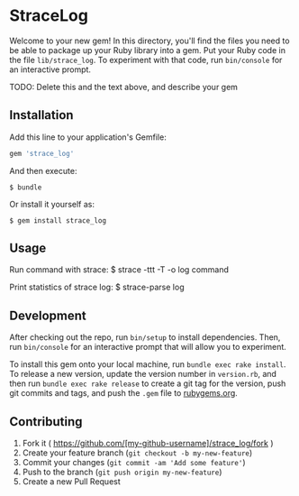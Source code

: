 # StraceLog

Welcome to your new gem! In this directory, you'll find the files you need to be able to package up your Ruby library into a gem. Put your Ruby code in the file `lib/strace_log`. To experiment with that code, run `bin/console` for an interactive prompt.

TODO: Delete this and the text above, and describe your gem

## Installation

Add this line to your application's Gemfile:

```ruby
gem 'strace_log'
```

And then execute:

    $ bundle

Or install it yourself as:

    $ gem install strace_log

## Usage

Run command with strace:
    $ strace -ttt -T -o log command

Print statistics of strace log:
    $ strace-parse log

## Development

After checking out the repo, run `bin/setup` to install dependencies. Then, run `bin/console` for an interactive prompt that will allow you to experiment.

To install this gem onto your local machine, run `bundle exec rake install`. To release a new version, update the version number in `version.rb`, and then run `bundle exec rake release` to create a git tag for the version, push git commits and tags, and push the `.gem` file to [rubygems.org](https://rubygems.org).

## Contributing

1. Fork it ( https://github.com/[my-github-username]/strace_log/fork )
2. Create your feature branch (`git checkout -b my-new-feature`)
3. Commit your changes (`git commit -am 'Add some feature'`)
4. Push to the branch (`git push origin my-new-feature`)
5. Create a new Pull Request
